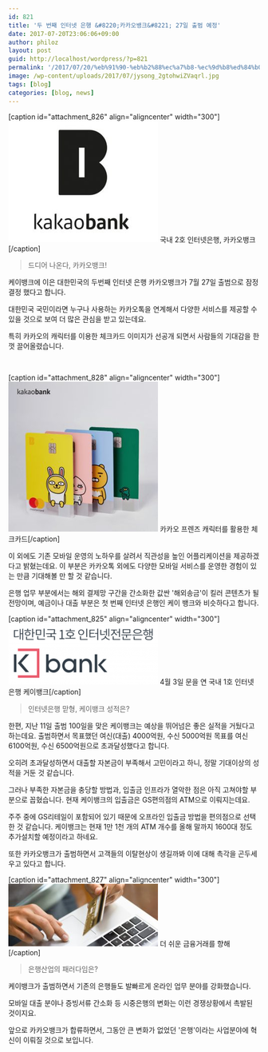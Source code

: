 ```yaml
---
id: 821
title: '두 번째 인터넷 은행 &#8220;카카오뱅크&#8221; 27일 출범 예정'
date: 2017-07-20T23:06:06+09:00
author: philoz
layout: post
guid: http://localhost/wordpress/?p=821
permalink: '/2017/07/20/%eb%91%90-%eb%b2%88%ec%a7%b8-%ec%9d%b8%ed%84%b0%eb%84%b7-%ec%9d%80%ed%96%89-%ec%b9%b4%ec%b9%b4%ec%98%a4%eb%b1%85%ed%81%ac-27%ec%9d%bc-%ec%b6%9c%eb%b2%94-%ec%98%88%ec%a0%95/'
image: /wp-content/uploads/2017/07/jysong_2gtohwiZVaqrl.jpg
tags: [blog]
categories: [blog, news]
---
```

[caption id="attachment_826" align="aligncenter" width="300"]<img class="size-medium wp-image-826" src="/assets/wp-content/uploads/2017/07/jysong_2gtohwiZVaqrl-300x243.jpg" alt="" width="300" height="243"> 국내 2호 인터넷은행, 카카오뱅크[/caption]
<blockquote>드디어 나온다, 카카오뱅크!</blockquote>
케이뱅크에 이은 대한민국의 두번째 인터넷 은행 카카오뱅크가 7월 27일 출범으로 잠정결정 했다고 합니다.

대한민국 국민이라면 누구나 사용하는 카카오톡을 연계해서 다양한 서비스를 제공할 수 있을 것으로 보여 더 많은 관심을 받고 있는데요.

특히 카카오의 캐릭터를 이용한 체크카드 이미지가 선공개 되면서 사람들의 기대감을 한껏 끌어올렸습니다.

&nbsp;

[caption id="attachment_828" align="aligncenter" width="300"]<img class="size-medium wp-image-828" src="/assets/wp-content/uploads/2017/07/PS17071400364-300x300.jpg" alt="" width="300" height="300"> 카카오 프렌즈 캐릭터를 활용한 체크카드[/caption]

이 외에도 기존 모바일 운영의 노하우를 살려서 직관성을 높인 어플리케이션을 제공하겠다고 밝혔는데요. 이 부분은 카카오톡 외에도 다양한 모바일 서비스를 운영한 경험이 있는 만큼 기대해볼 만 할 것 같습니다.

은행 업무 부분에서는 해외 결제망 구간을 간소화한 값싼 '해외송금'이 킬러 콘텐츠가 될 전망이며, 예금이나 대출 부분은 첫 번째 인터넷 은행인 케이 뱅크와 비슷하다고 합니다.

[caption id="attachment_825" align="aligncenter" width="300"]<img class="size-medium wp-image-825" src="/assets/wp-content/uploads/2017/07/14859080881485908088_pjh_origin-300x123.png" alt="" width="300" height="123"> 4월 3일 문을 연 국내 1호 인터넷은행 케이뱅크[/caption]
<blockquote>인터넷은행 맏형, 케이뱅크 성적은?</blockquote>
한편, 지난 11일 출범 100일을 맞은 케이뱅크는 예상을 뛰어넘은 좋은 실적을 거뒀다고 하는데요. 출범하면서 목표했던 여신(대출) 4000억원, 수신 5000억원 목표를 여신 6100억원, 수신 6500억원으로 초과달성했다고 합니다.

오히려 초과달성하면서 대출할 자본금이 부족해서 고민이라고 하니, 정말 기대이상의 성적을 거둔 것 같습니다.

그러나 부족한 자본금을 충당할 방법과, 입출금 인프라가 열악한 점은 아직 고쳐야할 부분으로 꼽혔습니다. 현재 케이뱅크의 입출금은 GS편의점의 ATM으로 이뤄지는데요.

주주 중에 GS리테일이 포함되어 있기 때문에 오프라인 입출금 방법을 편의점으로 선택한 것 같습니다. 케이뱅크는 현재 1만 1천 개의 ATM 개수를 올해 말까지 1600대 정도 추가설치할 예정이라고 하네요.

또한 카카오뱅크가 출범하면서 고객들의 이탈현상이 생길까봐 이에 대해 촉각을 곤두세우고 있다고 합니다.

[caption id="attachment_827" align="aligncenter" width="300"]<img class="size-medium wp-image-827" src="/assets/wp-content/uploads/2017/07/n-TECHNOLOGY-BANK-large570-300x125.jpg" alt="" width="300" height="125"> 더 쉬운 금융거래를 향해[/caption]
<blockquote>은행산업의 패러다임은?</blockquote>
케이뱅크가 출범하면서 기존의 은행들도 발빠르게 온라인 업무 분야를 강화했습니다.

모바일 대출 분야나 증빙서류 간소화 등 시중은행의 변화는 이런 경쟁상황에서 촉발된 것이지요.

앞으로 카카오뱅크가 합류하면서, 그동안 큰 변화가 없었던 '은행'이라는 사업분야에 혁신이 이뤄질 것으로 보입니다.